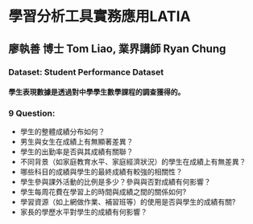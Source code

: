 # 學習分析工具實務應用LATIA
## 廖執善 博士 Tom Liao, 	業界講師 Ryan Chung
### Dataset: Student Performance Dataset
#### 學生表現數據是透過對中學學生數學課程的調查獲得的。  
### 9 Question:
* 學生的整體成績分布如何？  
* 男生與女生在成績上有無顯著差異？  
* 學生的出勤率是否與其成績有關聯？  
* 不同背景（如家庭教育水平、家庭經濟狀況）的學生在成績上有無差異？  
* 哪些科目的成績與學生的最終成績有較強的相關性？  
* 學生參與課外活動的比例是多少？參與與否對成績有何影響？    
* 學生每周花費在學習上的時間與成績之間的關係如何?  
* 學習資源（如上網做作業、補習班等）的使用是否與學生的成績有關?  
* 家長的學歷水平對學生的成績有何影響？  
